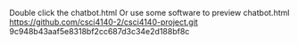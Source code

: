 Double click the chatbot.html
Or use some software to preview chatbot.html
https://github.com/csci4140-2/csci4140-project.git
9c948b43aaf5e8318bf2cc687d3c34e2d188bf8c
